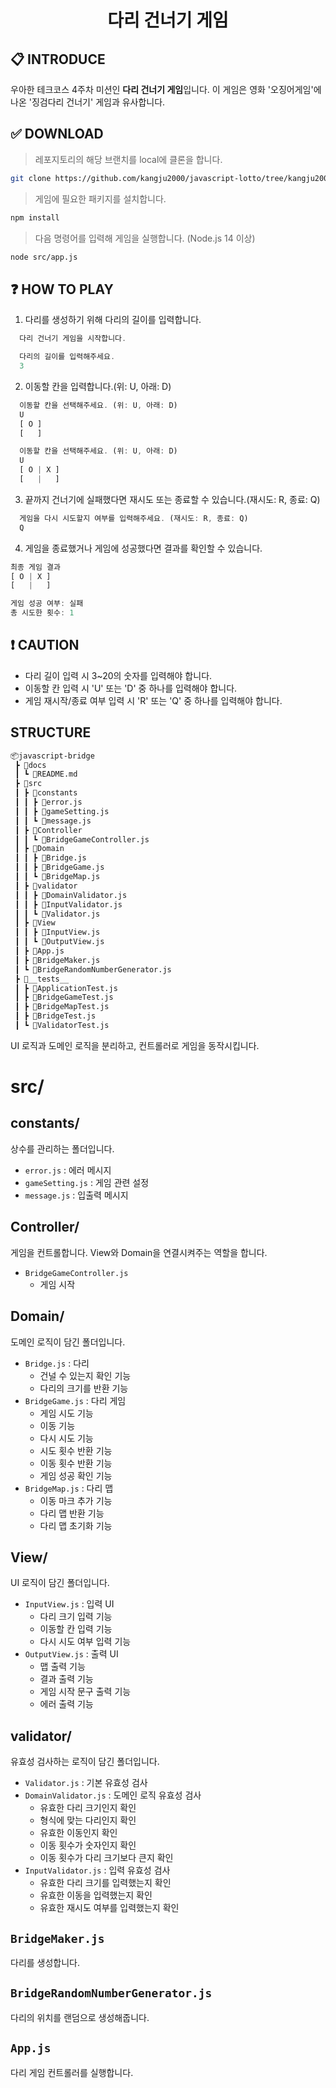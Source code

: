 <h1 align="middle">다리 건너기 게임</h1>

## 📋 INTRODUCE

우아한 테크코스 4주차 미션인 **다리 건너기 게임**입니다.
이 게임은 영화 '오징어게임'에 나온 '징검다리 건너기' 게임과 유사합니다.

## ✅ DOWNLOAD

> 레포지토리의 해당 브랜치를 local에 클론을 합니다.

```bash
git clone https://github.com/kangju2000/javascript-lotto/tree/kangju2000
```

> 게임에 필요한 패키지를 설치합니다.

```bash
npm install
```

> 다음 명령어를 입력해 게임을 실행합니다. (Node.js 14 이상)

```bash
node src/app.js
```

## ❓ HOW TO PLAY

1. 다리를 생성하기 위해 다리의 길이를 입력합니다.

```javaScript
  다리 건너기 게임을 시작합니다.

  다리의 길이를 입력해주세요.
  3
```

2. 이동할 칸을 입력합니다.(위: U, 아래: D)

```javaScript
  이동할 칸을 선택해주세요. (위: U, 아래: D)
  U
  [ O ]
  [   ]

  이동할 칸을 선택해주세요. (위: U, 아래: D)
  U
  [ O | X ]
  [   |   ]

```

3. 끝까지 건너기에 실패했다면 재시도 또는 종료할 수 있습니다.(재시도: R, 종료: Q)

```javaScript
  게임을 다시 시도할지 여부를 입력해주세요. (재시도: R, 종료: Q)
  Q
```

4. 게임을 종료했거나 게임에 성공했다면 결과를 확인할 수 있습니다.

```javaScript
최종 게임 결과
[ O | X ]
[   |   ]

게임 성공 여부: 실패
총 시도한 횟수: 1
```

## ❗ CAUTION

- 다리 길이 입력 시 3~20의 숫자를 입력해야 합니다.
- 이동할 칸 입력 시 'U' 또는 'D' 중 하나를 입력해야 합니다.
- 게임 재시작/종료 여부 입력 시 'R' 또는 'Q' 중 하나를 입력해야 합니다.

## STRUCTURE

```bash
📦javascript-bridge
 ┣ 📂docs
 ┃ ┗ 📜README.md
 ┣ 📂src
 ┃ ┣ 📂constants
 ┃ ┃ ┣ 📜error.js
 ┃ ┃ ┣ 📜gameSetting.js
 ┃ ┃ ┗ 📜message.js
 ┃ ┣ 📂Controller
 ┃ ┃ ┗ 📜BridgeGameController.js
 ┃ ┣ 📂Domain
 ┃ ┃ ┣ 📜Bridge.js
 ┃ ┃ ┣ 📜BridgeGame.js
 ┃ ┃ ┗ 📜BridgeMap.js
 ┃ ┣ 📂validator
 ┃ ┃ ┣ 📜DomainValidator.js
 ┃ ┃ ┣ 📜InputValidator.js
 ┃ ┃ ┗ 📜Validator.js
 ┃ ┣ 📂View
 ┃ ┃ ┣ 📜InputView.js
 ┃ ┃ ┗ 📜OutputView.js
 ┃ ┣ 📜App.js
 ┃ ┣ 📜BridgeMaker.js
 ┃ ┗ 📜BridgeRandomNumberGenerator.js
 ┣ 📂__tests__
 ┃ ┣ 📜ApplicationTest.js
 ┃ ┣ 📜BridgeGameTest.js
 ┃ ┣ 📜BridgeMapTest.js
 ┃ ┣ 📜BridgeTest.js
 ┃ ┗ 📜ValidatorTest.js
```

UI 로직과 도메인 로직을 분리하고, 컨트롤러로 게임을 동작시킵니다.

# src/

## constants/

상수를 관리하는 폴더입니다.

- `error.js` : 에러 메시지
- `gameSetting.js` : 게임 관련 설정
- `message.js` : 입출력 메시지

## Controller/

게임을 컨트롤합니다. View와 Domain을 연결시켜주는 역할을 합니다.

- `BridgeGameController.js`
  - 게임 시작

## Domain/

도메인 로직이 담긴 폴더입니다.

- `Bridge.js` : 다리
  - 건널 수 있는지 확인 기능
  - 다리의 크기를 반환 기능
- `BridgeGame.js` : 다리 게임
  - 게임 시도 기능
  - 이동 기능
  - 다시 시도 기능
  - 시도 횟수 반환 기능
  - 이동 횟수 반환 기능
  - 게임 성공 확인 기능
- `BridgeMap.js` : 다리 맵
  - 이동 마크 추가 기능
  - 다리 맵 반환 기능
  - 다리 맵 초기화 기능

## View/

UI 로직이 담긴 폴더입니다.

- `InputView.js` : 입력 UI
  - 다리 크기 입력 기능
  - 이동할 칸 입력 기능
  - 다시 시도 여부 입력 기능
- `OutputView.js` : 출력 UI
  - 맵 출력 기능
  - 결과 출력 기능
  - 게임 시작 문구 출력 기능
  - 에러 출력 기능

## validator/

유효성 검사하는 로직이 담긴 폴더입니다.

- `Validator.js` : 기본 유효성 검사
- `DomainValidator.js` : 도메인 로직 유효성 검사
  - 유효한 다리 크기인지 확인
  - 형식에 맞는 다리인지 확인
  - 유효한 이동인지 확인
  - 이동 횟수가 숫자인지 확인
  - 이동 횟수가 다리 크기보다 큰지 확인
- `InputValidator.js` : 입력 유효성 검사
  - 유효한 다리 크기를 입력했는지 확인
  - 유효한 이동을 입력했는지 확인
  - 유효한 재시도 여부를 입력했는지 확인

## `BridgeMaker.js`

다리를 생성합니다.

## `BridgeRandomNumberGenerator.js`

다리의 위치를 랜덤으로 생성해줍니다.

## `App.js`

다리 게임 컨트롤러를 실행합니다.
